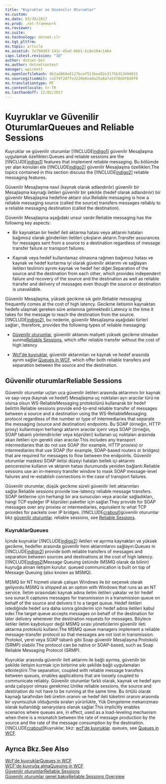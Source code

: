 ```yaml
---
title: "Kuyruklar ve Güvenilir Oturumlar"
ms.custom: 
ms.date: 03/30/2017
ms.prod: .net-framework
ms.reviewer: 
ms.suite: 
ms.technology: dotnet-clr
ms.tgt_pltfrm: 
ms.topic: article
ms.assetid: 7e794d03-141c-45ed-b6b1-6c0e104c1464
caps.latest.revision: "10"
author: dotnet-bot
ms.author: dotnetcontent
manager: wpickett
ms.openlocfilehash: 9b2ad869e8127bcaf513bee82e3175b35349d922
ms.sourcegitcommit: ce279f2d7fe2220e6ea0a25a8a7a5370ddf8d9f0
ms.translationtype: MT
ms.contentlocale: tr-TR
ms.lasthandoff: 12/02/2017
---
```

# <a name="queues-and-reliable-sessions"></a><span data-ttu-id="d435a-102">Kuyruklar ve Güvenilir Oturumlar</span><span class="sxs-lookup"><span data-stu-id="d435a-102">Queues and Reliable Sessions</span></span>
<span data-ttu-id="d435a-103">Kuyruklar ve güvenilir oturumlar [!INCLUDE[indigo1](../../../../includes/indigo1-md.md)] güvenilir Mesajlaşma uygulamak özellikleri.</span><span class="sxs-lookup"><span data-stu-id="d435a-103">Queues and reliable sessions are the [!INCLUDE[indigo1](../../../../includes/indigo1-md.md)] features that implement reliable messaging.</span></span> <span data-ttu-id="d435a-104">Bu bölümde yer alan konuları ele [!INCLUDE[indigo2](../../../../includes/indigo2-md.md)] güvenilir Mesajlaşma özellikleri.</span><span class="sxs-lookup"><span data-stu-id="d435a-104">The topics contained in this section discuss the [!INCLUDE[indigo2](../../../../includes/indigo2-md.md)] reliable messaging features.</span></span>  
  
 <span data-ttu-id="d435a-105">Güvenilir Mesajlaşma nasıl (kaynak olarak adlandırılır) güvenilir bir Mesajlaşma kaynağı iletileri güvenilir bir şekilde (hedef olarak adlandırılır) bir güvenilir Mesajlaşma hedefine aktarır olur.</span><span class="sxs-lookup"><span data-stu-id="d435a-105">Reliable messaging is how a reliable messaging source (called the source) transfers messages reliably to a reliable messaging destination (called the destination).</span></span>  
  
 <span data-ttu-id="d435a-106">Güvenilir Mesajlaşma aşağıdaki unsur vardır:</span><span class="sxs-lookup"><span data-stu-id="d435a-106">Reliable messaging has the following key aspects:</span></span>  
  
-   <span data-ttu-id="d435a-107">Bir kaynaktan bir hedef ileti aktarma hatası veya aktarım hataları bağımsız olarak gönderilen iletileri çıkışların aktarın.</span><span class="sxs-lookup"><span data-stu-id="d435a-107">Transfer assurances for messages sent from a source to a destination regardless of message transfer failure or transport failures.</span></span>  
  
-   <span data-ttu-id="d435a-108">Kaynak veya hedef kullanılamaz olmasına rağmen bağımsız hatası ve kaynak ve hedef kurtarma iyi olarak güvenilir aktarımı ve sağlayan iletileri teslimini ayrımı kaynak ve hedef her diğer.</span><span class="sxs-lookup"><span data-stu-id="d435a-108">Separation of the source and the destination from each other, which provides independent failure and recovery of the source and the destination as well as reliable transfer and delivery of messages even though the source or destination is unavailable.</span></span>  
  
 <span data-ttu-id="d435a-109">Güvenilir Mesajlaşma, yüksek gecikme sık gelir.</span><span class="sxs-lookup"><span data-stu-id="d435a-109">Reliable messaging frequently comes at the cost of high latency.</span></span> <span data-ttu-id="d435a-110">Gecikme iletisinin kaynaktan hedefe ulaşmak gereken süre anlamına gelmektedir.</span><span class="sxs-lookup"><span data-stu-id="d435a-110">Latency is the time it takes for the message to reach the destination from the source.</span></span> [!INCLUDE[indigo2](../../../../includes/indigo2-md.md)]<span data-ttu-id="d435a-111">, bu nedenle, güvenilir Mesajlaşma aşağıdaki türleri sağlar:</span><span class="sxs-lookup"><span data-stu-id="d435a-111">, therefore, provides the following types of reliable messaging:</span></span>  
  
-   <span data-ttu-id="d435a-112">[Güvenilir oturumlar](../../../../docs/framework/wcf/feature-details/reliable-sessions.md), güvenilir aktarımı maliyeti yüksek gecikme olmadan sunma</span><span class="sxs-lookup"><span data-stu-id="d435a-112">[Reliable Sessions](../../../../docs/framework/wcf/feature-details/reliable-sessions.md), which offer reliable transfer without the cost of high latency</span></span>  
  
-   <span data-ttu-id="d435a-113">[Wcf'de kuyruklar](../../../../docs/framework/wcf/feature-details/queues-in-wcf.md), güvenilir aktarımları ve kaynak ve hedef arasında ayrım sağlar.</span><span class="sxs-lookup"><span data-stu-id="d435a-113">[Queues in WCF](../../../../docs/framework/wcf/feature-details/queues-in-wcf.md), which offer both reliable transfers and separation between the source and the destination.</span></span>  
  
## <a name="reliable-sessions"></a><span data-ttu-id="d435a-114">Güvenilir oturumlar</span><span class="sxs-lookup"><span data-stu-id="d435a-114">Reliable Sessions</span></span>  
 <span data-ttu-id="d435a-115">Güvenilir oturumlar uçtan uca güvenilir iletileri arasında aktarımını bir kaynak ve sayı veya (kaynak ve hedef) Mesajlaşma uç noktaları ayrı aracılar türü ne olursa olsun WS-ReliableMessaging protokolünü kullanarak bir hedef belirtin.</span><span class="sxs-lookup"><span data-stu-id="d435a-115">Reliable sessions provide end-to-end reliable transfer of messages between a source and a destination using the WS-ReliableMessaging protocol regardless of the number or type of intermediaries that separate the messaging (source and destination) endpoints.</span></span> <span data-ttu-id="d435a-116">Bu SOAP (örneğin, HTTP proxy) kullanmayın herhangi aktarım aracılar içerir veya SOAP (örneğin, SOAP tabanlı yönlendiriciler veya köprüleri) kullanan uç noktaları arasında akan iletileri için gerekli olan aracılar.</span><span class="sxs-lookup"><span data-stu-id="d435a-116">This includes any transport intermediaries that do not use SOAP (for example, HTTP proxies) or intermediaries that use SOAP (for example, SOAP-based routers or bridges) that are required for messages to flow between the endpoints.</span></span> <span data-ttu-id="d435a-117">Güvenilir oturumlar maskesi SOAP iletisi düzeyi hataları bellek içi aktarımı penceresine kullanın ve aktarım hatası durumunda yeniden bağlantı.</span><span class="sxs-lookup"><span data-stu-id="d435a-117">Reliable sessions use an in-memory transfer window to mask SOAP message-level failures and re-establish connections in the case of transport failures.</span></span>  
  
 <span data-ttu-id="d435a-118">Güvenilir oturumlar, düşük gecikme süreli güvenilir ileti aktarımları sağlar.</span><span class="sxs-lookup"><span data-stu-id="d435a-118">Reliable sessions provide low-latency reliable message transfers.</span></span> <span data-ttu-id="d435a-119">SOAP iletilerine için herhangi bir ara sunucuları veya aracılar sağladıkları, hangi TCP eşdeğer IP köprüleri paketler için sağlar.</span><span class="sxs-lookup"><span data-stu-id="d435a-119">They provide for SOAP messages over any proxies or intermediaries, equivalent to what TCP provides for packets over IP bridges.</span></span> [!INCLUDE[crabout](../../../../includes/crabout-md.md)]<span data-ttu-id="d435a-120">güvenilir oturumlar bkz [güvenilir oturumlar](../../../../docs/framework/wcf/feature-details/reliable-sessions.md).</span><span class="sxs-lookup"><span data-stu-id="d435a-120"> reliable sessions, see [Reliable Sessions](../../../../docs/framework/wcf/feature-details/reliable-sessions.md).</span></span>  
  
### <a name="queues"></a><span data-ttu-id="d435a-121">Kuyruklar</span><span class="sxs-lookup"><span data-stu-id="d435a-121">Queues</span></span>  
 <span data-ttu-id="d435a-122">İçinde kuyruklar [!INCLUDE[indigo2](../../../../includes/indigo2-md.md)] iletileri ve ayırma kaynakları ve yüksek gecikme, hedefler arasında güvenilir hem aktarımlarını sağlayın.</span><span class="sxs-lookup"><span data-stu-id="d435a-122">Queues in [!INCLUDE[indigo2](../../../../includes/indigo2-md.md)] provide both reliable transfers of messages and separation between sources and destinations at the cost of high latency.</span></span> [!INCLUDE[indigo2](../../../../includes/indigo2-md.md)]<span data-ttu-id="d435a-123">Message Queuing üstünde (MSMQ olarak da bilinir) kuyruğa alınan iletişim kurulur.</span><span class="sxs-lookup"><span data-stu-id="d435a-123"> queued communication is built on top of Message Queuing (also known as MSMQ).</span></span>  
  
 <span data-ttu-id="d435a-124">MSMQ bir NT hizmeti olarak çalışan Windows ile bir seçenek olarak geliyordu.</span><span class="sxs-lookup"><span data-stu-id="d435a-124">MSMQ is shipped as an option with Windows that runs as an NT service.</span></span> <span data-ttu-id="d435a-125">İletim sırasındaki kaynak adına iletim iletileri yakalar ve bir hedef sıra sunar.</span><span class="sxs-lookup"><span data-stu-id="d435a-125">It captures messages for transmission in a transmission queue on behalf of the source and delivers it to a target queue.</span></span> <span data-ttu-id="d435a-126">Hedef iletileri istediğinde hedef sıra daha sonra gönderim için hedef adına iletileri kabul eder.</span><span class="sxs-lookup"><span data-stu-id="d435a-126">The target queue accepts messages on behalf of the destination for later delivery whenever the destination requests for messages.</span></span> <span data-ttu-id="d435a-127">Böylece iletiler iletim kayboluyor değil MSMQ sırası yöneticilerini güvenilir ileti aktarma protokolü kullanır.</span><span class="sxs-lookup"><span data-stu-id="d435a-127">The MSMQ queue managers implement a reliable message-transfer protocol so that messages are not lost in transmission.</span></span> <span data-ttu-id="d435a-128">Protokol, yerel veya SOAP tabanlı gibi Soap güvenilir Mesajlaşma Protokolü (SRMP) olabilir.</span><span class="sxs-lookup"><span data-stu-id="d435a-128">The protocol can be native or SOAP-based, such as Soap Reliable Messaging Protocol (SRMP).</span></span>  
  
 <span data-ttu-id="d435a-129">Kuyruklar arasında güvenilir ileti aktarımı ile bağlı ayırma, güvenilir bir şekilde iletişim kurmak için birbirine sıkı şekilde bağlı uygulamaları etkinleştirir.</span><span class="sxs-lookup"><span data-stu-id="d435a-129">The separation, coupled with reliable message transfers between queues, enables applications that are loosely coupled to communicate reliably.</span></span> <span data-ttu-id="d435a-130">Güvenilir oturumlar farklı olarak, kaynak ve hedef aynı anda çalışıyor olması gerekmez.</span><span class="sxs-lookup"><span data-stu-id="d435a-130">Unlike reliable sessions, the source and destination do not have to be running at the same time.</span></span> <span data-ttu-id="d435a-131">Bu örtülü olarak kaynağı tarafından ileti üretim oranını ve hedef ileti tüketimi oranını arasında bir uyumsuzluk olduğunda sıraları yürürlükte, Yük Dengeleme mekanizması olarak kullanıldığı senaryolara olanak sağlar.</span><span class="sxs-lookup"><span data-stu-id="d435a-131">This implicitly enables scenarios where queues are, in effect, used as a load-leveling mechanism when there is a mismatch between the rate of message production by the source and the rate of the message consumption by the destination.</span></span> [!INCLUDE[crabout](../../../../includes/crabout-md.md)]<span data-ttu-id="d435a-132">Kuyruklar, bkz: [wcf'de kuyruklar](../../../../docs/framework/wcf/feature-details/queues-in-wcf.md).</span><span class="sxs-lookup"><span data-stu-id="d435a-132"> queues, see [Queues in WCF](../../../../docs/framework/wcf/feature-details/queues-in-wcf.md).</span></span>  
  
## <a name="see-also"></a><span data-ttu-id="d435a-133">Ayrıca Bkz.</span><span class="sxs-lookup"><span data-stu-id="d435a-133">See Also</span></span>  
 [<span data-ttu-id="d435a-134">Wcf'de kuyruklar</span><span class="sxs-lookup"><span data-stu-id="d435a-134">Queues in WCF</span></span>](../../../../docs/framework/wcf/feature-details/queues-in-wcf.md)  
 [<span data-ttu-id="d435a-135">WCF'de kuyruğa alma</span><span class="sxs-lookup"><span data-stu-id="d435a-135">Queuing in WCF</span></span>](../../../../docs/framework/wcf/feature-details/queuing-in-wcf.md)  
 [<span data-ttu-id="d435a-136">Güvenilir oturumlar</span><span class="sxs-lookup"><span data-stu-id="d435a-136">Reliable Sessions</span></span>](../../../../docs/framework/wcf/feature-details/reliable-sessions.md)  
 [<span data-ttu-id="d435a-137">Güvenilir oturumlar genel bakış</span><span class="sxs-lookup"><span data-stu-id="d435a-137">Reliable Sessions Overview</span></span>](../../../../docs/framework/wcf/feature-details/reliable-sessions-overview.md)

